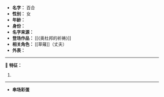 
- **名字：** 百合
- **性别：** 女
- **年龄：** 
- **身份：** 
- **名字来源：** 
- **登场作品：** [[《奥杜邦的祈祷》]]
- **相关角色：** [[草薙]]（丈夫）
- **外表：** 

---

🌼 **特征：** 

1. 

---

- **串场彩蛋** 